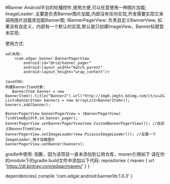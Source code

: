 #Banner
Android平台的轮播控件,使用方便,可以任意使用一种图片加载;
ImageLoader: 主要是负责Banner图片加载,内部没有任何实现,开发需要实现它来调用图片加载库加载Banner图;
IBannerPagerView: 负责自定义BannerView, 如果没有自定义，内部有一个默认的实现,默认是只创建ImageView，Banner标题暂未实现;

使用方式:
```
xml布局:
    <com.edgar.banner.BannerPagerView
        android:id="@+id/banner_pager"
        android:layout_width="match_parent"
        android:layout_height="wrap_content"/>

Java代码:
构建BannerItem对象:
   BannerItem banner = new  BannerItem().title("Banner2").url("http://img0.imgtn.bdimg.com/it/u=2425082484,2187620716&fm=11&gp=0.jpg")
List<BannerItem> banners = new ArrayList<BannerItem>();
banners.add(banner);

BannerPagerView bannerPagerView = (BannerPagerView) findViewById(R.id.banner_pager);
bannerPagerView.setBannerPagerView(new CustomBannerPagerView()); //自定义BannerItemView
bannerPagerView.setImageLoader(new PicassoImageLoader()); //设置一个ImageLoader,用于加载图片
bannerPagerView.setBanner(banners);
```
gradle中使用:
抱歉，因为该项目一直未添加到公用仓库，maven引用如下
请在你的module下的gradle.build文件中添加以下代码:
repositories {
    maven {
        url 'https://dl.bintray.com/edgar/maven/'
    }
}

dependencies{
    compile 'com.edgar.android:bannerlib:1.0.3'
}